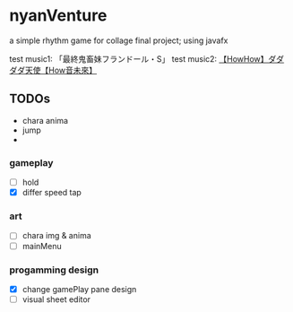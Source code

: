 # nyanVenture
a simple rhythm game for collage final project; using javafx


test music1: 「最終鬼畜妹フランドール・S」
test music2: [【HowHow】ダダダダ天使【How音未來】](https://www.youtube.com/watch?v=3mWMmipuCko)

## TODOs
- chara anima
- jump
- 

### gameplay
- [ ] hold
- [x] differ speed tap

### art
- [ ] chara img & anima
- [ ] mainMenu

### progamming design
- [x] change gamePlay pane design
- [ ] visual sheet editor